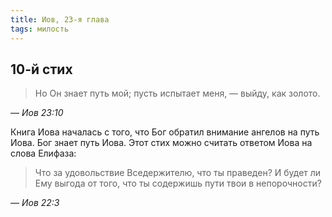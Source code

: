 ```yaml
---
title: Иов, 23-я глава
tags: милость
---
```


## 10-й стих

> Но Он знает путь мой; пусть испытает меня, — выйду, как золото.

— <cite>Иов&nbsp;23:10</cite>

Книга Иова началась с того, что Бог обратил внимание ангелов на путь Иова. Бог знает путь Иова. Этот стих можно
считать ответом Иова на слова Елифаза:

> Что за удовольствие Вседержителю, что ты праведен? И будет ли Ему выгода от того, что ты содержишь пути твои в непорочности?

— <cite>Иов&nbsp;22:3</cite>

